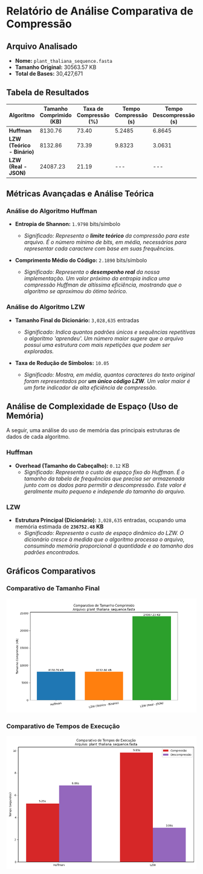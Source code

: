 # Relatório de Análise Comparativa de Compressão

## Arquivo Analisado
- **Nome:** `plant_thaliana_sequence.fasta`
- **Tamanho Original:** 30563.57 KB
- **Total de Bases:** 30,427,671

## Tabela de Resultados

| Algoritmo | Tamanho Comprimido (KB) | Taxa de Compressão (%) | Tempo Compressão (s) | Tempo Descompressão (s) |
|---|---|---|---|---|
| **Huffman** | 8130.76 | 73.40 | 5.2485 | 6.8645 |
| **LZW (Teórico - Binário)** | 8132.86 | 73.39 | 9.8323 | 3.0631 |
| **LZW (Real - JSON)** | 24087.23 | 21.19 | --- | --- |

## Métricas Avançadas e Análise Teórica

### Análise do Algoritmo Huffman

- **Entropia de Shannon:** `1.9798` bits/símbolo
  - *Significado: Representa o **limite teórico** da compressão para este arquivo. É o número mínimo de bits, em média, necessários para representar cada caractere com base em suas frequências.*

- **Comprimento Médio do Código:** `2.1890` bits/símbolo
  - *Significado: Representa o **desempenho real** da nossa implementação. Um valor próximo da entropia indica uma compressão Huffman de altíssima eficiência, mostrando que o algoritmo se aproximou do ótimo teórico.*

### Análise do Algoritmo LZW

- **Tamanho Final do Dicionário:** `3,028,635` entradas
  - *Significado: Indica quantos padrões únicos e sequências repetitivas o algoritmo 'aprendeu'. Um número maior sugere que o arquivo possui uma estrutura com mais repetições que podem ser exploradas.*

- **Taxa de Redução de Símbolos:** `10.05`
  - *Significado: Mostra, em média, quantos caracteres do texto original foram representados por **um único código LZW**. Um valor maior é um forte indicador de alta eficiência de compressão.*


## Análise de Complexidade de Espaço (Uso de Memória)

A seguir, uma análise do uso de memória das principais estruturas de dados de cada algoritmo.

### Huffman

- **Overhead (Tamanho do Cabeçalho):** `0.12` KB
  - *Significado: Representa o custo de espaço fixo do Huffman. É o tamanho da tabela de frequências que precisa ser armazenada junto com os dados para permitir a descompressão. Este valor é geralmente muito pequeno e independe do tamanho do arquivo.*

### LZW

- **Estrutura Principal (Dicionário):** `3,028,635` entradas, ocupando uma memória estimada de **`236752.48` KB**
  - *Significado: Representa o custo de espaço dinâmico do LZW. O dicionário cresce à medida que o algoritmo processa o arquivo, consumindo memória proporcional à quantidade e ao tamanho dos padrões encontrados.*


## Gráficos Comparativos

### Comparativo de Tamanho Final
![Comparativo de Tamanho](../graficos/plant_thaliana_sequence_comparativo_tamanho.png)

### Comparativo de Tempos de Execução
![Comparativo de Tempo](../graficos/plant_thaliana_sequence_comparativo_tempo.png)
